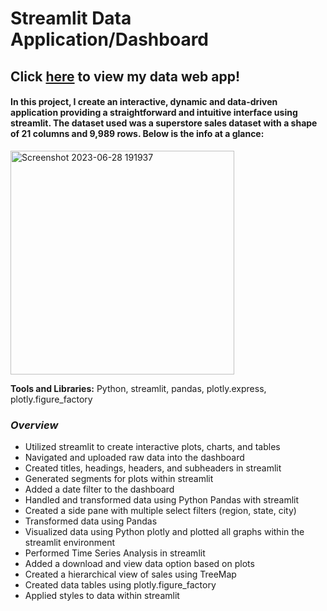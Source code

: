 # Streamlit Data Application/Dashboard

## Click [here](https://dashboard-superstore.streamlit.app/) to view my data web app!

#### In this project, I create an interactive, dynamic and data-driven application providing a straightforward and intuitive interface using streamlit. The dataset used was a superstore sales dataset with a shape of 21 columns and 9,989 rows. Below is the info at a glance:

<img width="358" alt="Screenshot 2023-06-28 191937" src="https://github.com/jywade/Streamlit-Data-App/assets/120602494/cd82e51f-071b-4d58-8744-775e55c0aeb7">


 **Tools and Libraries:** Python, streamlit, pandas, plotly.express, plotly.figure_factory

 ###  _Overview_

 * Utilized streamlit to create interactive plots, charts, and tables
 * Navigated and uploaded raw data into the dashboard
 * Created titles, headings, headers, and subheaders in streamlit
 * Generated segments for plots within streamlit
 * Added a date filter to the dashboard
 * Handled and transformed data using Python Pandas with streamlit
 * Created a side pane with multiple select filters (region, state, city)
 * Transformed data using Pandas
 * Visualized data using Python plotly and plotted all graphs within the streamlit environment
 * Performed Time Series Analysis in streamlit
 * Added a download and view data option based on plots
 * Created a hierarchical view of sales using TreeMap
 * Created data tables using plotly.figure_factory
 * Applied styles to data within streamlit

